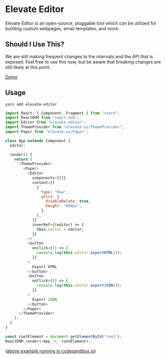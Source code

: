 # Elevate Editor

Elevate Editor is an open-source, pluggable tool which can be utilized for building custom webpages, email templates, and more.

## Should I Use This?

We are still making frequent changes to the internals and the API that is exposed. Feel free to use this now, but be aware that breaking changes are still likely at this point.

[Demo](https://elevate-editor.netlify.com/)

## Usage

```
yarn add elevate-editor
```

```javascript
import React, { Component, Fragment } from "react";
import ReactDOM from "react-dom";
import Editor from "elevate-editor";
import ThemeProvider from "elevate-ui/ThemeProvider";
import Paper from "elevate-ui/Paper";

class App extends Component {
  editor;

  render() {
    return (
      <ThemeProvider>
        <Paper>
          <Editor
            components={[]}
            content={[
              {
                type: "Row",
                attrs: {
                  disableDelete: true,
                  height: "600px",
                },
              },
            ]}
            innerRef={(editor) => {
              this.editor = editor;
            }}
          />
          <button
            onClick={() => {
              console.log(this.editor.exportHTML());
            }}
          >
            Export HTML
          </button>
          <button
            onClick={() => {
              console.log(this.editor.exportJSON());
            }}
          >
            Export JSON
          </button>
        </Paper>
      </ThemeProvider>
    );
  }
}

const rootElement = document.getElementById("root");
ReactDOM.render(<App />, rootElement);
```

([above example running in codesandbox.io](https://codesandbox.io/s/4rx1kjxr7w))
